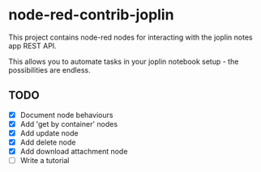 # node-red-contrib-joplin

This project contains node-red nodes for interacting with the joplin notes app REST API.

This allows you to automate tasks in your joplin notebook setup - the possibilities are endless.

## TODO

 - [X] Document node behaviours
 - [X] Add 'get by container' nodes
 - [X] Add update node
 - [X] Add delete node
 - [X] Add download attachment node
 - [ ] Write a tutorial